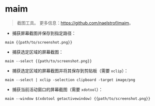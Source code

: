 # maim

> 截图工具。
> 更多信息：<https://github.com/naelstrof/maim>。

- 捕获屏幕截图并保存到指定路径：

`maim {{path/to/screenshot.png}}`

- 捕获选定区域的屏幕截图：

`maim --select {{path/to/screenshot.png}}`

- 捕获选定区域的屏幕截图并将其保存到剪贴板（需要 `xclip`）：

`maim --select | xclip -selection clipboard -target image/png`

- 捕获当前活动窗口的屏幕截图（需要 `xdotool`）：

`maim --window $(xdotool getactivewindow) {{path/to/screenshot.png}}`